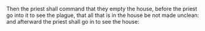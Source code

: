 Then the priest shall command that they empty the house, before the priest go into it to see the plague, that all that is in the house be not made unclean: and afterward the priest shall go in to see the house:
